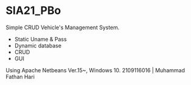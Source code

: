 # SIA21_PBo
Simple CRUD Vehicle's Management System.
- Static Uname & Pass
- Dynamic database
- CRUD
- GUI 

Using Apache Netbeans Ver.15~, Windows 10.
2109116016 | Muhammad Fathan Hari 
